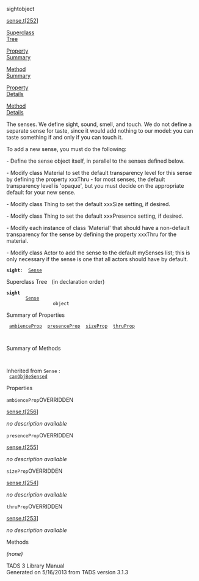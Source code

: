 ---
---
<span class="title">sight</span><span class="type">object</span>

[sense.t](../file/sense.t.html)\[[252](../source/sense.t.html#252)\]

[Superclass  
Tree](#_SuperClassTree_)

[Property  
Summary](#_PropSummary_)

[Method  
Summary](#_MethodSummary_)

[Property  
Details](#_Properties_)

[Method  
Details](#_Methods_)

<div class="fdesc">

The senses. We define sight, sound, smell, and touch. We do not define a
separate sense for taste, since it would add nothing to our model: you
can taste something if and only if you can touch it.

To add a new sense, you must do the following:

\- Define the sense object itself, in parallel to the senses defined
below.

\- Modify class Material to set the default transparency level for this
sense by defining the property xxxThru - for most senses, the default
transparency level is 'opaque', but you must decide on the appropriate
default for your new sense.

\- Modify class Thing to set the default xxxSize setting, if desired.

\- Modify class Thing to set the default xxxPresence setting, if
desired.

\- Modify each instance of class 'Material' that should have a
non-default transparency for the sense by defining the property xxxThru
for the material.

\- Modify class Actor to add the sense to the default mySenses list;
this is only necessary if the sense is one that all actors should have
by default.

**`sight`**` :   `[`Sense`](../object/Sense.html)

</div>

<span id="_SuperClassTree_"></span>

<div class="mjhd">

<span class="hdln">Superclass Tree</span>   (in declaration order)

</div>

**`sight`**  
`         `[`Sense`](../object/Sense.html)  
`                 object`  
<span id="_PropSummary_"></span>

<div class="mjhd">

<span class="hdln">Summary of Properties</span>  

</div>

` `[`ambienceProp`](#ambienceProp)`  `[`presenceProp`](#presenceProp)`  `[`sizeProp`](#sizeProp)`  `[`thruProp`](#thruProp)`  `

` `

<span id="_MethodSummary_"></span>

<div class="mjhd">

<span class="hdln">Summary of Methods</span>  

</div>

` `

Inherited from `Sense` :  
` `[`canObjBeSensed`](../object/Sense.html#canObjBeSensed)`  `

<span id="_Properties_"></span>

<div class="mjhd">

<span class="hdln">Properties</span>  

</div>

<span id="ambienceProp"></span>

`ambienceProp`<span class="rem">OVERRIDDEN</span>

[sense.t](../file/sense.t.html)\[[256](../source/sense.t.html#256)\]

<div class="desc">

*no description available*

</div>

<span id="presenceProp"></span>

`presenceProp`<span class="rem">OVERRIDDEN</span>

[sense.t](../file/sense.t.html)\[[255](../source/sense.t.html#255)\]

<div class="desc">

*no description available*

</div>

<span id="sizeProp"></span>

`sizeProp`<span class="rem">OVERRIDDEN</span>

[sense.t](../file/sense.t.html)\[[254](../source/sense.t.html#254)\]

<div class="desc">

*no description available*

</div>

<span id="thruProp"></span>

`thruProp`<span class="rem">OVERRIDDEN</span>

[sense.t](../file/sense.t.html)\[[253](../source/sense.t.html#253)\]

<div class="desc">

*no description available*

</div>

<span id="_Methods_"></span>

<div class="mjhd">

<span class="hdln">Methods</span>  

</div>

*(none)*

<div class="ftr">

TADS 3 Library Manual  
Generated on 5/16/2013 from TADS version 3.1.3

</div>
